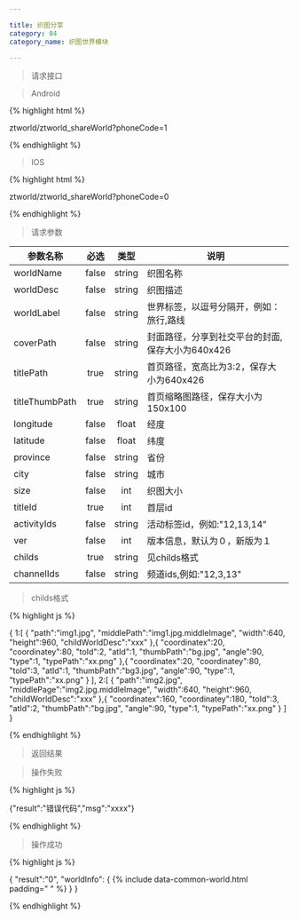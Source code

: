 ```yaml
---

title: 织图分享
category: 04
category_name: 织图世界模块

---
```


> 请求接口

> Android

{% highlight html %}

ztworld/ztworld_shareWorld?phoneCode=1

{% endhighlight %}

> IOS

{% highlight html %}

ztworld/ztworld_shareWorld?phoneCode=0

{% endhighlight %}



> 请求参数

|参数名称			|必选		|类型		|说明									
|-------------------|:---------:|:---------:|--------------------------------------------
|worldName			|false		|string		|织图名称		
|worldDesc			|false		|string		|织图描述		
|worldLabel			|false		|string		|世界标签，以逗号分隔开，例如：旅行,路线	
|coverPath			|false		|string		|封面路径，分享到社交平台的封面,保存大小为640x426		
|titlePath			|true		|string		|首页路径，宽高比为3:2，保存大小为640x426		
|titleThumbPath		|true		|string		|首页缩略图路径，保存大小为150x100
|longitude			|false		|float		|经度		
|latitude			|false		|float		|纬度	
|province			|false		|string		|省份		
|city				|false		|string		|城市	
|size				|false		|int		|织图大小	
|titleId			|true		|int		|首层id	
|activityIds		|false		|string		|活动标签id，例如:"12,13,14"	
|ver				|false		|int		|版本信息，默认为０，新版为１	
|childs				|true		|string		|见childs格式
|channelIds			|false		|string		|频道ids,例如:"12,3,13"

> childs格式

{% highlight js %}

{
	1:[
		{
			"path":"img1.jpg",
			"middlePath":"img1.jpg.middleImage",
			"width":640,
			"height":960,
			"childWorldDesc":"xxx"
		},{
			"coordinatex":20,
			"coordinatey":80,
			"toId":2,
			"atId":1,
			"thumbPath":"bg.jpg",
			"angle":90,
			"type":1,
			"typePath":"xx.png"
		},{
			"coordinatex":20,
			"coordinatey":80,
			"toId":3,
			"atId":1,
			"thumbPath":"bg3.jpg",
			"angle":90,
			"type":1,
			"typePath":"xx.png"
		}
	  ],
	2:[
		{
			"path":"img2.jpg",
			"middlePage":"img2.jpg.middleImage",
			"width":640,
			"height":960,
			"childWorldDesc":"xxx"
		},{
			"coordinatex":160,
			"coordinatey":180,
			"toId":3,
			"atId":2,
			"thumbPath":"bg.jpg",
			"angle":90,
			"type":1, 
			"typePath":"xx.png"
		}
	  ]
}
		
{% endhighlight %}

> 返回结果

> 操作失败

{% highlight js %}

{"result":"错误代码","msg":"xxxx"}

{% endhighlight %}

> 操作成功

{% highlight js %}

{
	"result":"0", 
	"worldInfo":
	{
		{% include data-common-world.html padding="		" %}
	}
}

{% endhighlight %}
